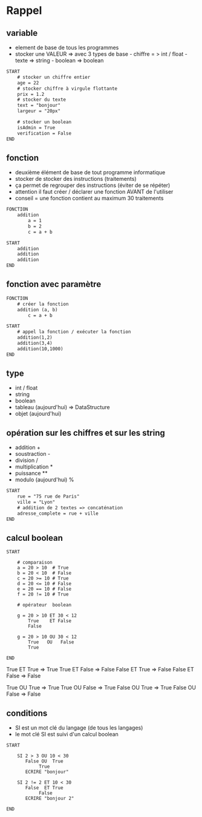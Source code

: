 # Rappel

## variable

- element de base de tous les programmes
- stocker une VALEUR => avec 3 types de base 
                - chiffre = > int / float
                - texte => string
                - boolean => boolean

```txt
START
    # stocker un chiffre entier
    age = 22 
    # stocker chiffre à virgule flottante
    prix = 1.2
    # stocker du texte
    text = "bonjour"
    largeur = "20px"

    # stocker un boolean
    isAdmin = True
    verification = False
END
```

## fonction

- deuxième élément de base de tout programme informatique
- stocker de stocker des instructions (traitements)
- ça permet de regrouper des instructions (éviter de se répéter)
- attention il faut créer / déclarer une fonction AVANT de l'utiliser 
- conseil = une fonction contient au maximum 30 traitements 

```txt
FONCTION
    addition
        a = 1
        b = 2
        c = a + b

START
    addition
    addition
    addition
END
```

## fonction avec paramètre

```txt
FONCTION
    # créer la fonction
    addition (a, b)
        c = a + b

START
    # appel la fonction / exécuter la fonction
    addition(1,2)
    addition(3,4)
    addition(10,1000)
END
```

## type

- int / float
- string
- boolean
- tableau (aujourd'hui) => DataStructure 
- objet  (aujourd'hui)

## opération sur les chiffres et sur les string 

- addition  +
- soustraction  -
- division   /
- multiplication *
- puissance  **
- modulo (aujourd'hui) %


```txt
START
    rue = "75 rue de Paris"
    ville = "Lyon"
    # addition de 2 textes => concaténation
    adresse_complete = rue + ville
END
```


## calcul boolean

```
START
    
    # comparaison 
    a = 20 > 10  # True
    b = 20 < 10  # False
    c = 20 >= 10 # True 
    d = 20 <= 10 # False
    e = 20 == 10 # False
    f = 20 != 10 # True

    # opérateur  boolean

    g = 20 > 10 ET 30 < 12   
        True    ET False
        False
    
    g = 20 > 10 OU 30 < 12 
        True   OU   False
        True 

END
```

True ET True => True
True ET False => False
False ET True => False
False ET False => False

True OU True => True
True OU False => True
False OU True => True
False OU False => False


## conditions

- SI est un mot clé du langage (de tous les langages)
- le mot clé SI est suivi d'un calcul boolean 

```
START

    SI 2 > 3 OU 10 < 30
       False OU  True
            True 
       ECRIRE "bonjour" 

    SI 2 != 2 ET 10 < 30
       False  ET True
            False  
       ECRIRE "bonjour 2" 

END
```